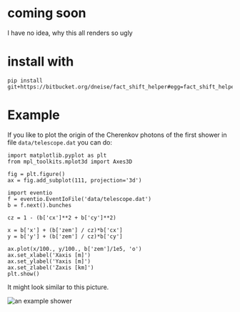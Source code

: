 # coming soon #

I have no idea, why this all renders so ugly

# install with #
    
    pip install git+https://bitbucket.org/dneise/fact_shift_helper#egg=fact_shift_helper

# Example #

If you like to plot the origin of the Cherenkov photons of the first shower in file `data/telescope.dat` you can do:


    import matplotlib.pyplot as plt
    from mpl_toolkits.mplot3d import Axes3D

    fig = plt.figure()
    ax = fig.add_subplot(111, projection='3d')

    import eventio
    f = eventio.EventIoFile('data/telescope.dat')
    b = f.next().bunches

    cz = 1 - (b['cx']**2 + b['cy']**2)

    x = b['x'] + (b['zem'] / cz)*b['cx']
    y = b['y'] + (b['zem'] / cz)*b['cy']

    ax.plot(x/100., y/100., b['zem']/1e5, 'o')
    ax.set_xlabel('Xaxis [m]')
    ax.set_ylabel('Yaxis [m]')
    ax.set_zlabel('Zaxis [km]')
    plt.show()


It might look similar to this picture.

![an example shower](https://bitbucket.org/repo/ddng5E/images/4235100275-a_shower.png)